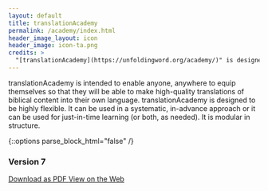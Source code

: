 ```yaml
---
layout: default
title: translationAcademy
permalink: /academy/index.html
header_image_layout: icon
header_image: icon-ta.png
credits: >
  "[translationAcademy](https://unfoldingword.org/academy/)" is designed by unfoldingWord and developed by the [Door43 World Missions Community](https://door43.org/) made available under a [Creative Commons Attribution-ShareAlike 4.0 International](https://creativecommons.org/licenses/by-sa/4.0/) license.
---
```


translationAcademy is intended to enable anyone, anywhere to equip themselves so that they will be able to make high-quality translations of biblical content into their own language. translationAcademy is designed to be highly flexible. It can be used in a systematic, in-advance approach or it can be used for just-in-time learning (or both, as needed). It is modular in structure.

{::options parse_block_html="false" /}
<div class="text-center">
  <h3>Version 7</h3>
  <p>
    <a class="btn btn-dark btn-sm" href="http://cdn.door43.org/en/ta/v7/pdf/en_ta_v7.pdf" title="tA Version 7 PDF">
      <i class="fa fa-file-pdf-o"></i> Download as PDF
    </a>
    <a class="btn btn-dark btn-sm" href="https://live.door43.org/u/Door43/en_ta/eccd2b1a6f/index.html" title="tA Version 7 Web">
      <i class="fa fa-globe"></i> View on the Web
    </a>
  </p>
</div>


